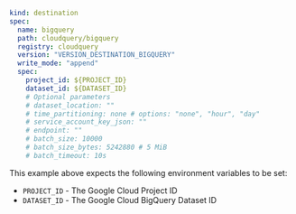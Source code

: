 ```yaml copy
kind: destination
spec:
  name: bigquery
  path: cloudquery/bigquery
  registry: cloudquery
  version: "VERSION_DESTINATION_BIGQUERY"
  write_mode: "append"
  spec:
    project_id: ${PROJECT_ID}
    dataset_id: ${DATASET_ID}
    # Optional parameters
    # dataset_location: ""
    # time_partitioning: none # options: "none", "hour", "day"
    # service_account_key_json: ""
    # endpoint: ""
    # batch_size: 10000
    # batch_size_bytes: 5242880 # 5 MiB
    # batch_timeout: 10s
```

This example above expects the following environment variables to be set:

  * `PROJECT_ID` - The Google Cloud Project ID
  * `DATASET_ID` - The Google Cloud BigQuery Dataset ID